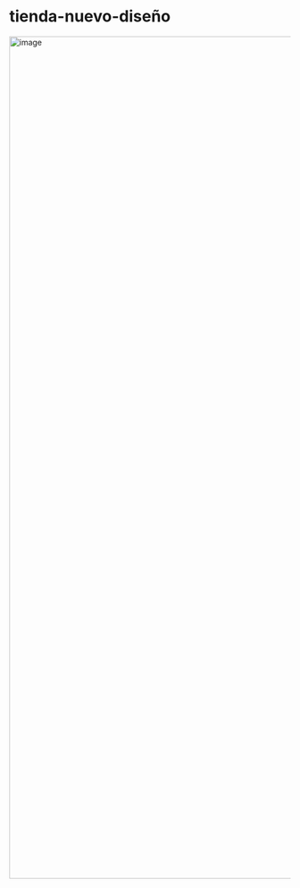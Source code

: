 # tienda-nuevo-diseño

<img width="1510" alt="image" src="https://github.com/DanielAmayaMarin/tienda-nuevo-dise-o/assets/69600641/d421565b-d680-4082-b84b-abd51e4a9826">
